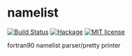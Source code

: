namelist
==
[![Build Status](https://travis-ci.org/philopon/namelist-hs.svg?branch=master)](https://travis-ci.org/philopon/namelist-hs)
[![Hackage](http://img.shields.io/hackage/v/namelist.svg)](https://hackage.haskell.org/package/namelist)
[![MIT license](http://img.shields.io/badge/license-MIT-blue.svg)](LICENSE)

fortran90 namelist parser/pretty printer
